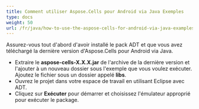 ```yaml
---
title: Comment utiliser Aspose.Cells pour Android via Java Exemples
type: docs
weight: 50
url: /fr/java/how-to-use-the-aspose-cells-for-android-via-java-examples/
---
```


Assurez-vous tout d'abord d'avoir installé le pack ADT et que vous avez téléchargé la dernière version d'Aspose.Cells pour Android via Java.

- Extraire le **aspose-cells-X.X.X.jar** de l'archive de la dernière version et l'ajouter à un nouveau dossier sous l'exemple que vous voulez exécuter. Ajoutez le fichier sous un dossier appelé **libs**.
- Ouvrez le projet dans votre espace de travail en utilisant Eclipse avec ADT.
- Cliquez sur **Exécuter** pour démarrer et choisissez l'émulateur approprié pour exécuter le package.
